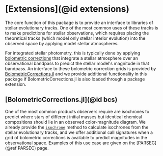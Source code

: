 # [Extensions](@id extensions)

The core function of this package is to provide an interface to libraries of stellar evolutionary tracks. One of the most common uses of these tracks is to make predictions for stellar observations, which requires placing the theoretical tracks (which model only stellar interior evolution) into the observed space by applying model stellar atmospheres.

For integrated stellar photometry, this is typically done by applying [bolometric corrections](https://en.wikipedia.org/wiki/Bolometric_correction) that integrate a stellar atmosphere over an observational bandpass to predict the stellar model's magnitude in that bandpass. An interface to these bolometric correction grids is provided by [BolometricCorrections.jl](https://github.com/cgarling/BolometricCorrections.jl) and we provide additional functionality in this package if BolometricCorrections.jl is also loaded through a package extension.

## [BolometricCorrections.jl](@id bcs)

One of the most common products observers require are isochrones to predict where stars of different initial masses but identical chemical compositions should lie in an observed color-magnitude diagram. We already provide the [`isochrone`](@ref) method to calculate isochrones from the stellar evolutionary tracks, and we offer additional call signatures when a grid of bolometric corrections is available to predict magnitudes in the observational space. Examples of this use case are given on the [PARSEC](@ref PARSEC) page.